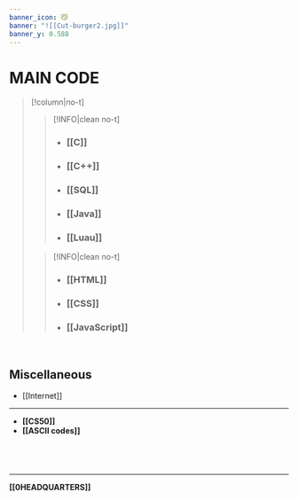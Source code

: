 ```yaml
---
banner_icon: 😼
banner: "![[Cut-burger2.jpg]]"
banner_y: 0.588
---
```

# MAIN CODE
>[!column|no-t]
>>[!INFO|clean no-t]
>>- ### **[[C]]**
>>- ### **[[C++]]**
>>- ### **[[SQL]]**
>>- ### **[[Java]]**
>>- ### **[[Luau]]**
>
>>[!INFO|clean no-t]
>>- ### **[[HTML]]**
>>- ### **[[CSS]]**
>>- ### **[[JavaScript]]**

<br>

## Miscellaneous
- [[Internet]]

---
- **[[CS50]]**
- **[[ASCII codes]]**

# 

<br>

---

**[[0HEADQUARTERS]]**
